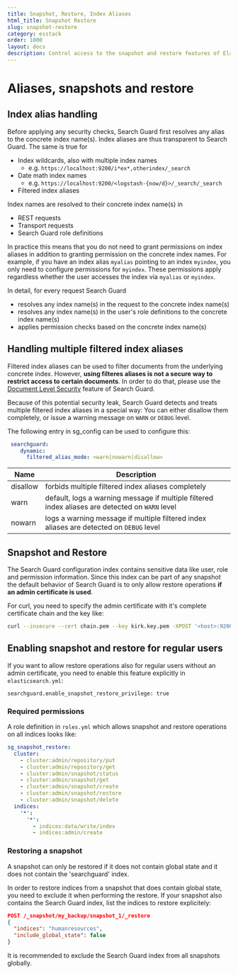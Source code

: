 ```yaml
---
title: Snapshot, Restore, Index Aliases
html_title: Snapshot Restore
slug: snapshot-restore
category: esstack
order: 1000
layout: docs
description: Control access to the snapshot and restore features of Elasticsearch by using Search Guard.
---
```

<!---
Copryight 2017 floragunn GmbH
-->
# Aliases, snapshots and restore

## Index alias handling

Before applying any security checks, Search Guard first resolves any alias to the concrete index name(s). Index aliases are thus transparent to Search Guard. The same is true for 

* Index wildcards, also with multiple index names
  * e.g. `https://localhost:9200/i*ex*,otherindex/_search` 
* Date math index names
  * e.g.  `https://localhost:9200/<logstash-{now/d}>/_search/_search`
* Filtered index aliases 

Index names are resolved to their concrete index name(s) in

* REST requests
* Transport requests
* Search Guard role definitions

In practice this means that you do not need to grant permissions on index aliases in addition to granting permission on the concrete index names. For example, if you have an index alias `myalias` pointing to an index `myindex`, you only need to configure permissions for `myindex`. These permissions apply regardless whether the user accesses the index via `myalias` or `myindex`.

In detail, for every request Search Guard

* resolves any index name(s) in the request to the concrete index name(s)
* resolves any index name(s) in the user's role definitions to the concrete index name(s)
* applies permission checks based on the concrete index name(s)

## Handling multiple filtered index aliases

Filtered index aliases can be used to filter documents from the underlying concrete index. However, **using filteres aliases is not a secure way to restrict access to certain documents**. In order to do that, please use the [Document Level Security](dlsfls_dls.md) feature of Search Guard.

Because of this potential security leak, Search Guard detects and treats multiple filtered index aliases in a special way: You can either disallow them completely, or issue a warning message on `WARN` or `DEBUG` level.

The following entry in sg_config can be used to configure this:

```yaml
 searchguard:
    dynamic:		    
      filtered_alias_mode: <warn|nowarn|disallow>
```

| Name  | Description  |
|---|---|
| disallow | forbids multiple filtered index aliases completely |
| warn | default, logs a warning message if multiple filtered index aliases are detected on `WARN` level |
| nowarn | logs a warning message if multiple filtered index aliases are detected on `DEBUG` level |      

## Snapshot and Restore

The Search Guard configuration index contains sensitive data like user, role and permission information. Since this index can be part of any snapshot the default   behavior of Search Guard is to only allow restore operations **if an admin certificate is used**.

For curl, you need to specify the admin certificate with it's complete certificate chain and the key like:

```bash
curl --insecure --cert chain.pem --key kirk.key.pem -XPOST '<host>:9200/_snapshot/my_backup/snapshot_1/_restore?pretty'
```

## Enabling snapshot and restore for regular users

If you want to allow restore operations also for regular users without an admin certificate, you need to enable this feature explicitly in `elasticsearch.yml`:

```
searchguard.enable_snapshot_restore_privilege: true
```

### Required permissions

A role definition in `roles.yml` which allows snapshot and restore operations on all indices looks like:

```yaml
sg_snapshot_restore:
  cluster:
    - cluster:admin/repository/put
    - cluster:admin/repository/get
    - cluster:admin/snapshot/status
    - cluster:admin/snapshot/get
    - cluster:admin/snapshot/create
    - cluster:admin/snapshot/restore
    - cluster:admin/snapshot/delete
  indices:
    '*':
      '*':
        - indices:data/write/index
        - indices:admin/create
```

### Restoring a snapshot

A snapshot can only be restored if it does not contain global state and it does not contain the 'searchguard' index. 

In order to restore indices from a snapshot that does contain global state, you need to exclude it when performing the restore. If your snapshot also contains the Search Guard index, list the indices to restore explicitely:

```json
POST /_snapshot/my_backup/snapshot_1/_restore
{
  "indices": "humanresources",  
  "include_global_state": false
}
```

It is recommended to exclude the Search Guard index from all snapshots globally.
